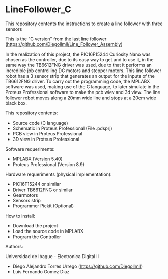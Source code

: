 # LineFollower_C

This repository contents the instructions to create a line follower with three sensors

This is the "C version" from the last line follower (https://github.com/Diegollmll/Line_Follower_Assembly)

In the realization of this project, the PIC16F15244 Curiosity Nano was chosen as the controller, due to its easy way to get and to use it, in the same way the TB6612FNG driver was used, due to that it performs an incredible job controlling DC motors and stepper motors. This line follower robot has a 3 sensor strip that generates an output for the inputs of the TB6612FNG driver. To carry out the programming code, the MPLABX software was used, making use of the C language, to later simulate in the Proteus Professional software to make the pcb wiev and 3d view. The line follower robot moves along a 20mm wide line and stops at a 20cm wide black box.

This repository contents:

- Source code (C language)
- Schematic in Proteus Professional (File .pdsprj)
- PCB view in Proteus Professional
- 3D view in Proteus Professional

Software requeriments:

- MPLABX (Version 5.40)
- Proteus Professional (Version 8.9)

Hardware requeriments (physical implementation):

- PIC16F15244 or similar
- Driver TB6612FNG or similar
- Gearmotors
- Sensors strip
- Programmer Pickit (Optional)

How to install:

- Download the project
- Load the source code in MPLABX
- Program the Controller

Authors:

Universidad de Ibague - Electronica Digital II

- Diego Alejandro Torres Urrego (https://github.com/Diegollmll)
- Luis Fernando Gomez Diaz
